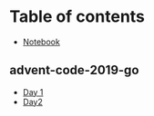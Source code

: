 # Table of contents

* [Notebook](README.md)

## advent-code-2019-go

* [Day 1](advent-code-2019-go/advent-code-2019-go.md)
* [Day2](advent-code-2019-go/day2.md)

